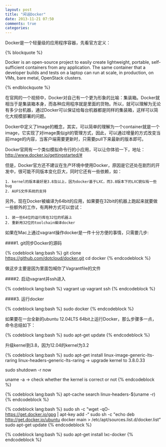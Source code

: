 ```yaml
---
layout: post
title: "闲话Docker"
date: 2013-11-21 07:50
comments: true
categories: 
---
```


Docker是一个轻量级的应用程序容器，先看官方定义：

{% blockquote %}

Docker is an open-source project to easily create lightweight, portable, self-sufficient containers from any application. The same container that a developer builds and tests on a laptop can run at scale, in production, on VMs, bare metal, OpenStack clusters.

{% endblockquote %}

在官网的一个视频中，Docker对自己有一个更为形象的比喻：集装箱。Docker就相当于是集装箱本身，而各种应用程序就是里面的货物。所以，就可以理解为无论有多少台机器，通过Docker可以保证给每台机器都是同样的集装箱，这样可以简化大规模部署的问题。

Docker中定义了Image的概念，其实，可以简单的理解为一个container就是一个image，它实现了对image类似git的管理方式，因此，可以通过增量的方式改变当前image的内容，当客户端需要更新时，只需要pull下来最新的版本即可。

Docker官网有一个类似模拟命令行的小应用，可以让你体验一下，地址：http://www.docker.io/gettingstarted/#

但是，Docker官方还不建议在生产环境中使用Docker，原因是它还处在剧烈的开发中，很可能不同版本变化巨大，同时它还有一些依赖，如：

    1. kernel的版本最好是3.8及以上，因为docker基于LXC，而3.8版本下的LXC貌似有一些bug
    2. AUFS文件系统的支持

另外，现在Docker被编译为64bit的应用，如果要在32bit的机器上跑起来就要做一些额外的工作，有两种方式可以尝试：

    1. 装一些64位的运行库在32位的机器上
    2. 重新用32位的toolchain编译docker

如果在Mac上通过vagrant操作docker是一件十分方便的事情，只需要几步:

####1. git同步Docker的源码

{% codeblock lang:bash %}
git clone https://github.com/dotcloud/docker.git
cd docker
{% endcodeblock %}

做这步主要是因为里面包喊你了Vagrantfile的文件

####2. 启动vagrant并ssh进入

{% codeblock lang:bash %}
vagrant up
vagrant ssh
{% endcodeblock %}

####3. 运行docker

{% codeblock lang:bash %}
sudo docker
{% endcodeblock %}

如果要在一台全新的ubuntu 12.04LTS 64bit上运行Docker，那么步骤多一点，命令总结如下：

{% codeblock lang:bash %}
sudo apt-get update
{% endcodeblock %}

升级kernel到3.8，因为12.04的kernel为3.2

{% codeblock lang:bash %}
sudo apt-get install linux-image-generic-lts-raring linux-headers-generic-lts-raring -> upgrade kernel to 3.8.0.33

sudo shutdown -r now

uname -a -> check whether the kernel is correct or not
{% endcodeblock %}

{% codeblock lang:bash %}
apt-cache search linux-headers-$(uname -r)
{% endcodeblock %}

{% codeblock lang:bash %}
sudo sh -c "wget -qO- https://get.docker.io/gpg | apt-key add -“
sudo sh -c "echo deb http://get.docker.io/ubuntu docker main > /etc/apt/sources.list.d/docker.list”   
sudo apt-get update
{% endcodeblock %}

{% codeblock lang:bash %}
sudo apt-get install lxc-docker
{% endcodeblock %}